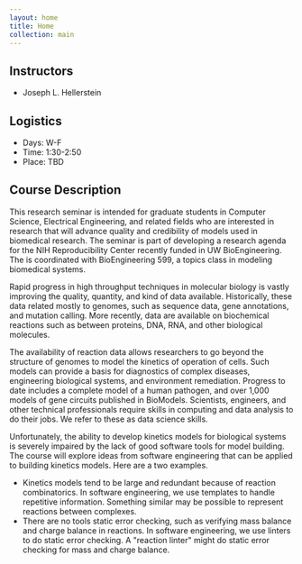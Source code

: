 ```yaml
---
layout: home
title: Home
collection: main
---
```


## Instructors

- Joseph L. Hellerstein


## Logistics

- Days: W-F
- Time: 1:30-2:50
- Place: TBD


## Course Description

This research seminar is intended for graduate students in Computer Science, Electrical Engineering, and related fields 
who are interested in research that will advance quality and credibility of models used in biomedical research.
The seminar is part of developing a research agenda for the NIH Reproducibility Center recently funded in UW BioEngineering.
The is coordinated with BioEngineering 599, a topics class in modeling biomedical systems.

Rapid progress in high throughput techniques in molecular biology is vastly improving the quality, quantity, and kind of data available. Historically, these data related mostly to genomes, such as sequence data, gene annotations, and mutation calling. More recently, data are available on biochemical reactions such as between proteins, DNA, RNA, and other biological molecules.

The availability of reaction data allows researchers to go beyond the structure of genomes to model the kinetics of operation of cells. 
Such models can provide a basis for diagnostics of complex diseases, engineering biological systems, and environment remediation. Progress to date includes a complete model of a human pathogen, and over 1,000 models of gene circuits published in BioModels.
Scientists, engineers, and other technical professionals require skills in computing and data analysis to do their jobs. We refer to these as data science skills.

Unfortunately, the ability to develop kinetics models for biological systems is severely impaired by the lack of good software tools 
for model building. The course will explore ideas from software engineering that can be
applied to building kinetics models. Here are a two examples. 
- Kinetics models tend to be large and redundant because of reaction combinatorics. 
In software engineering, we use templates to handle repetitive information.
Something similar may be possible to represent reactions between complexes.
- There are no tools static error checking, such as verifying mass balance and charge balance in reactions. 
In software engineering, we use linters to do static error checking.
A "reaction linter" might do static error
checking for mass and charge balance.


<div class="home">

<!-- Following will add blog links to the index page:

  <h2 class="page-heading">Posts</h1>

  <ul class="post-list">
    {% for post in site.posts %}
      <li>
        <span class="post-meta">{{ post.date | date: "%b %-d, %Y" }}</span>

        <h3>
          <a class="post-link" href="{{ post.url | prepend: site.baseurl }}">{{ post.title }}</a>
        </h3>
      </li>
    {% endfor %}
  </ul>

  <p class="rss-subscribe">subscribe <a href="{{ "/feed.xml" | prepend: site.baseurl }}">via RSS</a></p>

-->

</div>
